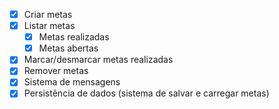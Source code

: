 - [x] Criar metas
- [x] Listar metas
    - [x] Metas realizadas
    - [x] Metas abertas
- [x] Marcar/desmarcar metas realizadas
- [x] Remover metas
- [x] Sistema de mensagens
- [x] Persistência de dados (sistema de salvar e carregar metas)